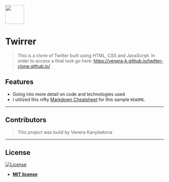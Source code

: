 <a href="https://venera-k.github.io/twitter-clone.github.io/"><img src="https://image.flaticon.com/icons/svg/733/733579.svg" width="60px" height= "60px"></a>

# Twirrer

> This is a clone of Twitter built using HTML, CSS and JavaScript. In order to access a final look go here: https://venera-k.github.io/twitter-clone.github.io/

## Features

- Going into more detail on code and technologies used
- I utilized this nifty <a href="https://github.com/adam-p/markdown-here/wiki/Markdown-Cheatsheet" target="_blank">Markdown Cheatsheet</a> for this sample `README`.

---

## Contributors

> This project was build by Venera Kanybekova

---


## License

[![License](http://img.shields.io/:license-mit-blue.svg?style=flat-square)](http://badges.mit-license.org)

- **[MIT license](http://opensource.org/licenses/mit-license.php)**
